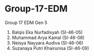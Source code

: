# Group-17-EDM

Group 17 EDM Gen 5

1. Balqis Eka Nurfadisyah (SI-46-05)
2. Muhammad Arya Kamal (SI-46-08)
3. Neisya Nayyara Audiva (SI-46-06)
4. Suzanaya Putri Khairunisa (SI-46-09)
